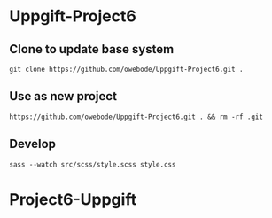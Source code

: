  # Uppgift-Project6


## Clone to update base system
`git clone https://github.com/owebode/Uppgift-Project6.git .`

## Use as new project
`https://github.com/owebode/Uppgift-Project6.git . && rm -rf .git`


## Develop
`sass --watch src/scss/style.scss style.css`
# Project6-Uppgift
